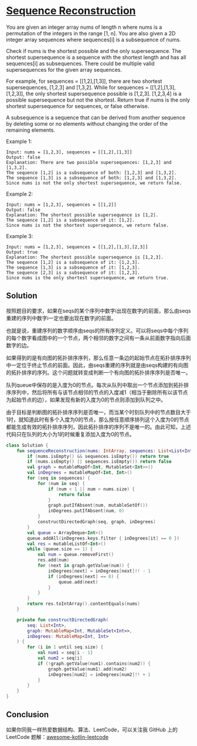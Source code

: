 # [Sequence Reconstruction][title]

You are given an integer array nums of length n where nums is a permutation of the integers in the range [1, n]. You are also given a 2D integer array sequences where sequences[i] is a subsequence of nums.

Check if nums is the shortest possible and the only supersequence. The shortest supersequence is a sequence with the shortest length and has all sequences[i] as subsequences. There could be multiple valid supersequences for the given array sequences.

For example, for sequences = [[1,2],[1,3]], there are two shortest supersequences, [1,2,3] and [1,3,2].
While for sequences = [[1,2],[1,3],[1,2,3]], the only shortest supersequence possible is [1,2,3]. [1,2,3,4] is a possible supersequence but not the shortest.
Return true if nums is the only shortest supersequence for sequences, or false otherwise.

A subsequence is a sequence that can be derived from another sequence by deleting some or no elements without changing the order of the remaining elements.

Example 1:
```text
Input: nums = [1,2,3], sequences = [[1,2],[1,3]]
Output: false
Explanation: There are two possible supersequences: [1,2,3] and [1,3,2].
The sequence [1,2] is a subsequence of both: [1,2,3] and [1,3,2].
The sequence [1,3] is a subsequence of both: [1,2,3] and [1,3,2].
Since nums is not the only shortest supersequence, we return false.
```

Example 2:
```text
Input: nums = [1,2,3], sequences = [[1,2]]
Output: false
Explanation: The shortest possible supersequence is [1,2].
The sequence [1,2] is a subsequence of it: [1,2].
Since nums is not the shortest supersequence, we return false.
```

Example 3:
```text
Input: nums = [1,2,3], sequences = [[1,2],[1,3],[2,3]]
Output: true
Explanation: The shortest possible supersequence is [1,2,3].
The sequence [1,2] is a subsequence of it: [1,2,3].
The sequence [1,3] is a subsequence of it: [1,2,3].
The sequence [2,3] is a subsequence of it: [1,2,3].
Since nums is the only shortest supersequence, we return true.
```

## Solution
按照题目的要求，如果在seqs的某个序列中数字i出现在数字j的前面，那么由seqs重建的序列中数字i一定也要出现在数字j的前面。

也就是说，重建序列的数字顺序由seqs的所有序列定义。可以将seqs中每个序列的每个数字看成图中的一个节点，两个相邻的数字之间有一条从前面数字指向后面数字的边。

如果得到的是有向图的拓扑排序序列，那么任意一条边的起始节点在拓扑排序序列中一定位于终止节点的前面。因此，由seqs重建的序列就是由seqs构建的有向图的拓扑排序的序列。这个问题就转变成判断一个有向图的拓扑排序序列是否唯一。

队列queue中保存的是入度为0的节点。每次从队列中取出一个节点添加到拓扑排序序列中，然后将所有与该节点相邻的节点的入度减1（相当于删除所有以该节点为起始节点的边），如果发现有新的入度为0的节点则添加到队列之中。

由于目标是判断图的拓扑排序序列是否唯一，而当某个时刻队列中的节点数目大于1时，就知道此时有多个入度为0的节点，那么按任意顺序排列这个入度为0的节点都能生成有效的拓扑排序序列，因此拓扑排序的序列不是唯一的。由此可知，上述代码只在队列的大小为1的时候重复添加入度为0的节点。

```kotlin
class Solution {
    fun sequenceReconstruction(nums: IntArray, sequences: List<List<Int>>): Boolean {
        if (nums.isEmpty() && sequences.isEmpty()) return true
        if (nums.isEmpty() || sequences.isEmpty()) return false
        val graph = mutableMapOf<Int, MutableSet<Int>>()
        val inDegrees = mutableMapOf<Int, Int>()
        for (seq in sequences) {
            for (num in seq) {
                if (num < 1 || num > nums.size) {
                    return false
                }
                graph.putIfAbsent(num, mutableSetOf())
                inDegrees.putIfAbsent(num, 0)
            }
            constructDirectedGraph(seq, graph, inDegrees)
        }
        val queue = ArrayDeque<Int>()
        queue.addAll(inDegrees.keys.filter { inDegrees[it] == 0 })
        val res = mutableListOf<Int>()
        while (queue.size == 1) {
            val num = queue.removeFirst()
            res.add(num)
            for (next in graph.getValue(num)) {
                inDegrees[next] = inDegrees[next]!! - 1
                if (inDegrees[next] == 0) {
                    queue.add(next)
                }
            }
        }
        return res.toIntArray().contentEquals(nums)
    }

    private fun constructDirectedGraph(
        seq: List<Int>,
        graph: MutableMap<Int, MutableSet<Int>>,
        inDegrees: MutableMap<Int, Int>
    ) {
        for (i in 1 until seq.size) {
            val num1 = seq[i - 1]
            val num2 = seq[i]
            if (!graph.getValue(num1).contains(num2)) {
                graph.getValue(num1).add(num2)
                inDegrees[num2] = inDegrees[num2]!! + 1
            }
        }
    }
}

```

## Conclusion
如果你同我一样热爱数据结构、算法、LeetCode，可以关注我 GitHub 上的 LeetCode 题解：[awesome-kotlin-leetcode][akl]

[title]: https://leetcode.cn/problems/sequence-reconstruction/
[akl]: https://github.com/NightXlt/awesome-kotlin-leetcode
